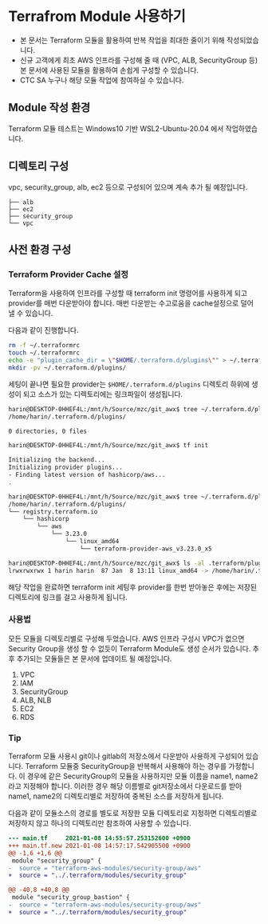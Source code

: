 # Terrafrom Module 사용하기
- 본 문서는 Terraform 모듈을 활용하여 반복 작업을 최대한 줄이기 위해 작성되었습니다.  
- 신규 고객에게 최초 AWS 인프라를 구성해 줄 때 (VPC, ALB, SecurityGroup 등) 본 문서에 사용된 모듈을 활용하여 손쉽게 구성할 수 있습니다.  
- CTC SA 누구나 해당 모듈 작업에 참여하실 수 있습니다.

## Module 작성 환경
Terraform 모듈 테스트는 Windows10 기반 WSL2-Ubuntu-20.04 에서 작업하였습니다.  

## 디렉토리 구성
vpc, security_group, alb, ec2 등으로 구성되어 있으며 계속 추가 될 예정입니다.
```
├── alb
├── ec2
├── security_group
└── vpc
```

## 사전 환경 구성
### Terraform Provider Cache 설정
Terraform을 사용하여 인프라를 구성할 때 terraform init 명령어를 사용하게 되고 provider를 매번 다운받아야 합니다. 매번 다운받는 수고로움을 cache설정으로 덜어낼 수 있습니다.  

다음과 같이 진행합니다.
```bash
rm -f ~/.terraformrc
touch ~/.terraformrc
echo -e "plugin_cache_dir = \"$HOME/.terraform.d/plugins\"" > ~/.terraformrc
mkdir -pv ~/.terraform.d/plugins/
```
세팅이 끝나면 필요한 provider는 `$HOME/.terraform.d/plugins` 디렉토리 하위에 생성이 되고 소스가 있는 디렉토리에는 링크파일이 생성됩니다.

```bash
harin@DESKTOP-0HHEF4L:/mnt/h/Source/mzc/git_awx$ tree ~/.terraform.d/plugins/
/home/harin/.terraform.d/plugins/

0 directories, 0 files

harin@DESKTOP-0HHEF4L:/mnt/h/Source/mzc/git_awx$ tf init

Initializing the backend...
Initializing provider plugins...
- Finding latest version of hashicorp/aws...
.

harin@DESKTOP-0HHEF4L:/mnt/h/Source/mzc/git_awx$ tree ~/.terraform.d/plugins/
/home/harin/.terraform.d/plugins/
└── registry.terraform.io
    └── hashicorp
        └── aws
            └── 3.23.0
                └── linux_amd64
                    └── terraform-provider-aws_v3.23.0_x5

harin@DESKTOP-0HHEF4L:/mnt/h/Source/mzc/git_awx$ ls -al .terraform/plugins/registry.terraform.io/hashicorp/aws/3.23.0/
lrwxrwxrwx 1 harin harin  87 Jan  8 13:11 linux_amd64 -> /home/harin/.terraform.d/plugins/registry.terraform.io/hashicorp/aws/3.23.0/linux_amd64
```
해당 작업을 완료하면 terraform init 세팅후 provider를 한번 받아놓은 후에는 저장된 디렉토리에 링크를 걸고 사용하게 됩니다.

### 사용법
모든 모듈을 디렉토리별로 구성해 두었습니다. AWS 인프라 구성시 VPC가 없으면 Security Group을 생성 할 수 없듯이 Terraform Module도 생성 순서가 있습니다. 추후 추가되는 모듈들은 본 문서에 업데이트 될 예정입니다.

1. VPC
2. IAM
3. SecurityGroup
4. ALB, NLB
5. EC2
6. RDS

### Tip
Terraform 모듈 사용시 git이나 gitlab의 저장소에서 다운받아 사용하게 구성되어 있습니다. Terraform 모듈중 SecurityGroup을 반복해서 사용해야 하는 경우를 가정합니다. 이 경우에 같은 SecurityGroup의 모듈을 사용하지만 모듈 이름을 name1, name2라고 지정해야 합니다. 이러한 경우 해당 이름별로 git저장소에서 다운로드를 받아 name1, name2의 디렉토리별로 저장하여 중복된 소스를 저장하게 됩니다.  

다음과 같이 모듈소스의 경로를 별도로 저장한 모듈 디렉토리로 지정하면 디렉토리별로 저장하지 않고 하나의 디렉토리만 참조하여 사용할 수 있습니다.
```diff
--- main.tf     2021-01-08 14:55:57.253152600 +0900
+++ main.tf.new 2021-01-08 14:57:17.542905500 +0900
@@ -1,6 +1,6 @@
 module "security_group" {
-  source = "terraform-aws-modules/security-group/aws"
+  source = "../.terraform/modules/security_group"

@@ -40,8 +40,8 @@
 module "security_group_bastion" {
-  source = "terraform-aws-modules/security-group/aws"
+  source = "../.terraform/modules/security_group"
```


